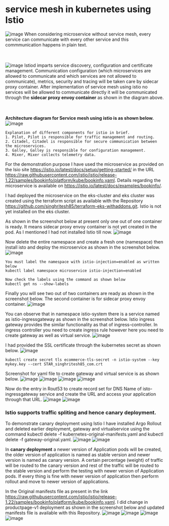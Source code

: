 # service mesh in kubernetes using Istio
![image](https://github.com/user-attachments/assets/a97c146b-2efc-4ffa-898e-dcd0c8492f34)
When considering microservice without service mesh, every service can communicate with every other service and this commmunication happens in plain text. 

<br><br/>
![image](https://github.com/user-attachments/assets/b72e80cd-5322-4700-a8f6-51e771cb7723)
Istiod imparts service discovery, configuration and certificate management. Communication configuration (which microservices are allowed to communicate and which services are not allowed to communicate), metrics, security and tracing will be taken care by sidecar proxy container. After implementation of service mesh using istio no services will be allowed to communicate directly it will be communicated through the **sidecar proxy envoy container** as shown in the diagram above.

<br><br/>
**Architecture diagram for Service mesh using istio is as shown below.**
![image](https://github.com/user-attachments/assets/e03bde4b-edbe-428a-ae64-530e5f852163)

```
Explanation of different components for istio in brief.
1. Pilot, Pilot is responsible for traffic management and routing.
2. Citadel, Citadel is responsible for secure communication between the microservices.
3. Galley, Galley is responsible for configuration management.
4. Mixer, Mixer collects telemetry data.
```

For the demonstration purpose I have used the microservice as provided on the Isio site https://istio.io/latest/docs/setup/getting-started/ in the URL https://raw.githubusercontent.com/istio/istio/release-1.22/samples/bookinfo/platform/kube/bookinfo.yaml. Details regarding the microservice is available on https://istio.io/latest/docs/examples/bookinfo/.

I had deployed the microservice on the eks-cluster and eks cluster was created using the terraform script as available with the Repository https://github.com/singhritesh85/terraform-eks-withaddons.git. Istio is not yet installed on the eks cluster. 

As shown in the screenshot below at present only one out of one container is ready. It means sidecar proxy envoy container is not yet created in the pod. As I mentioned I had not installed Istio till now.
![image](https://github.com/user-attachments/assets/1eff6214-a2f6-4356-b0cd-de29c1045267)

Now delete the entire namespace and create a fresh one (namespace) then install isto and deploy the microservice as shown in the screenshot below.
![image](https://github.com/user-attachments/assets/51dc3242-06e2-409f-ab44-8be835749231)

```
You must label the namespace with istio-injection=enabled as written below
kubectl label namespace microservice istio-injection=enabled

Now check the labels using the command as shown below
kubectl get ns --show-labels
```
Finally you will see two out of two containers are ready as shown in the screenshot below. The second container is for sidecar proxy envoy container. 
![image](https://github.com/user-attachments/assets/ea7ac4cf-2530-4ce5-a17a-2de1047dc540)

You can observe that in namespace istio-system there is a service named as istio-ingressgateway as shown in the screenshot below. Istio ingress gateway provides the similar functionality as that of ingress-controller. In ingress controller you need to create ingress rule however here you need to create gateway as well as virtual service.
![image](https://github.com/user-attachments/assets/3014a83e-a450-485c-aa65-e3d8ce0a9e4b)

I had provided the SSL certificate through the kubernetes secret as shown below.
![image](https://github.com/user-attachments/assets/2559d9cd-c669-4f25-a4d5-27971a272a79)

```
kubectl create secret tls ecommerce-tls-secret -n istio-system --key mykey.key --cert STAR_singhritesh85_com.crt
```

Screenshot for yaml file to create gateway and virtual service is as shown below.
![image](https://github.com/user-attachments/assets/3030c254-6e66-4b9f-bff4-9f146742e9b3)
![image](https://github.com/user-attachments/assets/61b5f691-3e94-4e57-9fa1-3b9c442a8cae)
![image](https://github.com/user-attachments/assets/18798d7d-ed47-4cd9-8361-60dcc8e27c1e)
![image](https://github.com/user-attachments/assets/fcf9c729-89b9-423f-aabf-bf94e80f3716)

Now do the entry in Rout53 to create record set for DNS Name of isto-ingressgateway service and create the URL and access your application through that URL.
![image](https://github.com/user-attachments/assets/65f8ed5c-ae04-4f4a-a49c-857a5a178567)
![image](https://github.com/user-attachments/assets/47c09078-e667-4e11-9d34-b7211c72eff8)

### Istio supports traffic spliting and hence canary deployment.
To demonstrate canary deployment using Istio I have installed Argo Rollout and deleted earlier deployment, gateway and virtualservice using the command kubectl delete -f kubernetes-original-manifests.yaml and kubectl delete -f gateway-original.yaml.
![image](https://github.com/user-attachments/assets/45c5d68c-e22b-40d8-b440-8fe010ffbd81)
![image](https://github.com/user-attachments/assets/faefdb4a-9feb-4d16-a4c1-300586b2e1ea)

In **canary deployment** a newer version of Application pods will be created, the older version of application is named as stable version and newer version is named as canary version. A certain percentage (weight) of traffic will be routed to the canary version and rest of the traffic will be routed to the stable version and perform the testing with newer version of Application pods. If every thing is fine with newer version of application then perform rollout and move to newer version of applications.

In the Original manifests file as present in the link https://raw.githubusercontent.com/istio/istio/release-1.22/samples/bookinfo/platform/kube/bookinfo.yaml. I did change in productpage-v1 deployment as shown in the screenshot below and updated manifests file is available with this Repository.
![image](https://github.com/user-attachments/assets/cfe42bbf-bc9d-4467-84fc-112aa6d746ad)
![image](https://github.com/user-attachments/assets/1a940db8-88a1-4bd6-9920-880804ff4018)
![image](https://github.com/user-attachments/assets/4b085d1c-5f4b-4337-96b9-383fc19c37c3)
![image](https://github.com/user-attachments/assets/e9281714-fc55-4981-b9ab-87cc5e56ad0d)
